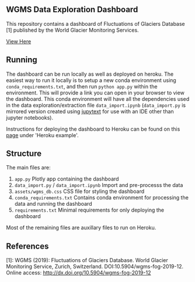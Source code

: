 ## WGMS Data Exploration Dashboard
This repository contains a dashboard of Fluctuations of Glaciers Database [1] published by the World Glacier Monitoring Services. 

[View Here](https://inletlabs.com/wgms-dash.html)

## Running

The dashboard can be run locally as well as deployed on heroku. The easiest way to run it locally is to setup a new conda environment using `conda_requirements.txt`, and then run `python app.py` within the environment. This will provide a link you can open in your browser to view the dashboard. This conda environment will have all the dependencies used in the data exploration/extraction file `data_import.ipynb` (`data_import.py` is mirrored version created using [jupytext](https://github.com/mwouts/jupytext) for use with an IDE other than jupyter notebooks).

Instructions for deploying the dashboard to Heroku can be found on this [page](https://dash.plotly.com/deployment) under 'Heroku example'.

## Structure

The main files are:

1. `app.py` Plotly app containing the dashboard
2. `data_import.py` / `data_import.ipynb` Import and pre-processs the data
3. `assets/wgms_db.css` CSS file for styling the dashboard
4. `conda_requirements.txt` Contains conda environment for processing the data and running the dashboard
5. `requirements.txt` Minimal requirements for only deploying the dashboard

Most of the remaining files are auxillary files to run on Heroku.

## References

[1]: WGMS (2019): Fluctuations of Glaciers Database. World Glacier Monitoring Service, Zurich, Switzerland. DOI:10.5904/wgms-fog-2019-12. Online access: http://dx.doi.org/10.5904/wgms-fog-2019-12
